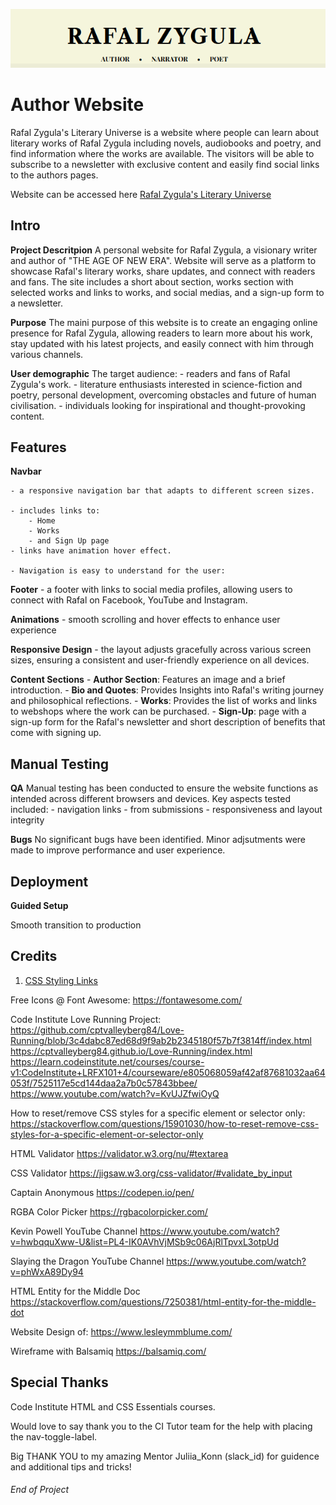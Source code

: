![Screenshot of the website logo](/documentation/logo-header-1-with-subtitle.png)
# Author Website

Rafal Zygula's Literary Universe is a website where people can learn about literary works of Rafal Zygula including novels, audiobooks and poetry, and find information where the works are available. The visitors will be able to subscribe to a newsletter with exclusive content and easily find social links to the authors pages.

Website can be accessed here [Rafal Zygula's Literary Universe](https://cptvalleyberg84.github.io/zyg-author/)

## Intro

**Project Descritpion**
A personal website for Rafal Zygula, a visionary writer and author of "THE AGE OF NEW ERA". Website will serve as a platform to showcase Rafal's literary works, share updates, and connect with readers and fans. The site includes a short about section, works section with selected works and links to works, and social medias, and a sign-up form to a newsletter.

**Purpose**
The maini purpose of this website is to create an engaging online presence for Rafal Zygula, allowing readers to learn more about his work, stay updated with his latest projects, and easily connect with him through various channels.

**User demographic**
The target audience:
    - readers and fans of Rafal Zygula's work.
    - literature enthusiasts interested in science-fiction and poetry, personal development, overcoming obstacles and future of human civilisation.
    - individuals looking for inspirational and thought-provoking content.

## Features

**Navbar**
    
    - a responsive navigation bar that adapts to different screen sizes.
   
    - includes links to:
        - Home 
        - Works
        - and Sign Up page
    - links have animation hover effect.

    - Navigation is easy to understand for the user:


**Footer** 
    - a footer with links to social media profiles, allowing users to connect with Rafal on Facebook, YouTube and Instagram.

**Animations** 
    - smooth scrolling and hover effects to enhance user experience

**Responsive Design**
    - the layout adjusts gracefully across various screen sizes, ensuring a consistent and user-friendly experience on all devices.

**Content Sections**
    - **Author Section**: Features an image and a brief introduction.
    - **Bio and Quotes**: Provides Insights into Rafal's writing journey and philosophical reflections.
    - **Works**: Provides the list of works and links to webshops where the work can be purchased.
    - **Sign-Up**: page with a sign-up form for the Rafal's newsletter and short description of benefits that come with signing up.
    
## Manual Testing

**QA**
Manual testing has been conducted to ensure the website functions as intended across different browsers and devices. Key aspects tested included:
    - navigation links
    - from submissions
    - responsiveness and layout integrity

**Bugs**
No significant bugs have been identified. Minor adjsutments were made to improve performance and user experience.


## Deployment

**Guided Setup**

Smooth transition to production

## Credits

1. [CSS Styling Links](https://www.w3schools.com/css/css_link.asp)

Free Icons @ Font Awesome:
https://fontawesome.com/

Code Institute Love Running Project:
https://github.com/cptvalleyberg84/Love-Running/blob/3c4dabc87ed68d9f9ab2b2345180f57b7f3814ff/index.html
https://cptvalleyberg84.github.io/Love-Running/index.html
https://learn.codeinstitute.net/courses/course-v1:CodeInstitute+LRFX101+4/courseware/e805068059af42af87681032aa64053f/7525117e5cd144daa2a7b0c57843bbee/
https://www.youtube.com/watch?v=KvUJZfwiOyQ


How to reset/remove CSS styles for a specific element or selector only:
https://stackoverflow.com/questions/15901030/how-to-reset-remove-css-styles-for-a-specific-element-or-selector-only

HTML Validator
https://validator.w3.org/nu/#textarea

CSS Validator
https://jigsaw.w3.org/css-validator/#validate_by_input

Captain Anonymous
https://codepen.io/pen/

RGBA Color Picker
https://rgbacolorpicker.com/

Kevin Powell YouTube Channel
https://www.youtube.com/watch?v=hwbqquXww-U&list=PL4-IK0AVhVjMSb9c06AjRlTpvxL3otpUd

Slaying the Dragon YouTube Channel
https://www.youtube.com/watch?v=phWxA89Dy94

HTML Entity for the Middle Doc
https://stackoverflow.com/questions/7250381/html-entity-for-the-middle-dot

Website Design of:
https://www.lesleymmblume.com/

Wireframe with Balsamiq
https://balsamiq.com/



## Special Thanks

Code Institute HTML and CSS Essentials courses.

Would love to say thank you to the CI Tutor team for the help with placing the nav-toggle-label.

Big THANK YOU to my amazing Mentor Juliia_Konn (slack_id) for guidence and additional tips and tricks!




###### End of Project
